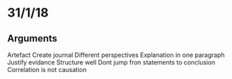 # 31/1/18
## Arguments
Artefact
  Create journal
  Different perspectives
  Explanation in one paragraph
  Justify evidance
  Structure well
  Dont jump fron statements to conclusion
  Correlation is not causation
